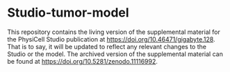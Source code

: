 # Studio-tumor-model

This repository contains the living version of the supplemental material for the PhysiCell Studio publication at https://doi.org/10.46471/gigabyte.128. That is to say, it will be updated to reflect any relevant changes to the Studio or the model. The archived version of the supplemental material can be found at https://doi.org/10.5281/zenodo.11116992.
